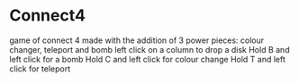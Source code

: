 # Connect4
game of connect 4 made with the addition of 3 power pieces: colour changer, teleport and bomb
left click on a column to drop a disk
Hold B and left click for a bomb
Hold C and left click for colour change
Hold T and left click for teleport
